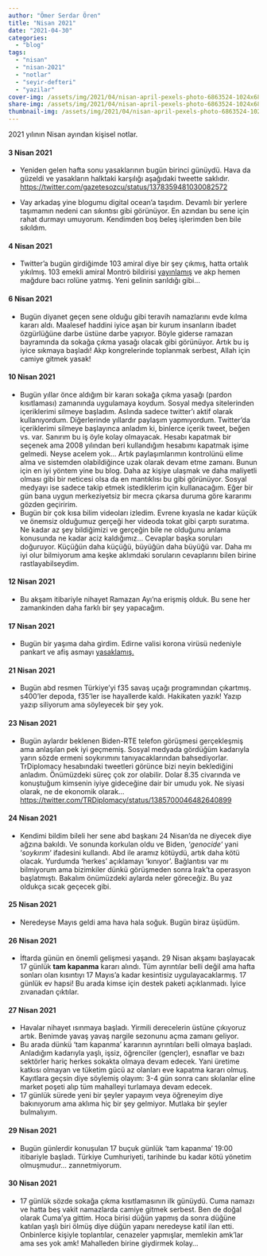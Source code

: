 ```yaml
---
author: "Ömer Serdar Ören"
title: "Nisan 2021"
date: "2021-04-30"
categories: 
  - "blog"
tags: 
  - "nisan"
  - "nisan-2021"
  - "notlar"
  - "seyir-defteri"
  - "yazilar"
cover-img: /assets/img/2021/04/nisan-april-pexels-photo-6863524-1024x682-1.jpeg
share-img: /assets/img/2021/04/nisan-april-pexels-photo-6863524-1024x682-1.jpeg
thumbnail-img: /assets/img/2021/04/nisan-april-pexels-photo-6863524-1024x682-1.jpeg
---
```


2021 yılının Nisan ayından kişisel notlar.

#### 3 Nisan 2021

- Yeniden gelen hafta sonu yasaklarının bugün birinci günüydü. Hava da güzeldi ve yasakların halktaki karşılığı aşağıdaki tweette saklıdır. <https://twitter.com/gazetesozcu/status/1378359481030082572>

- Vay arkadaş yine blogumu digital ocean’a taşıdım. Devamlı bir yerlere taşımamın nedeni can sıkıntısı gibi görünüyor. En azından bu sene için rahat durmayı umuyorum. Kendimden boş beleş işlerimden ben bile sıkıldım.

#### 4 Nisan 2021

- Twitter’a bugün girdiğimde 103 amiral diye bir şey çıkmış, hatta ortalık yıkılmış. 103 emekli amiral Montrö bildirisi [yayınlamış](https://www.bbc.com/turkce/haberler-turkiye-56628996) ve akp hemen mağdure bacı rolüne yatmış. Yeni gelinin sarıldığı gibi…

#### 6 Nisan 2021

- Bugün diyanet geçen sene olduğu gibi teravih namazlarını evde kılma kararı aldı. Maalesef haddini iyice aşan bir kurum insanların ibadet özgürlüğüne darbe üstüne darbe yapıyor. Böyle giderse ramazan bayramında da sokağa çıkma yasağı olacak gibi görünüyor. Artık bu iş iyice sıkmaya başladı! Akp kongrelerinde toplanmak serbest, Allah için camiye gitmek yasak!

#### 10 Nisan 2021

- Bugün yıllar önce aldığım bir kararı sokağa çıkma yasağı (pardon kısıtlaması) zamanında uygulamaya koydum. Sosyal medya sitelerinden içeriklerimi silmeye başladım. Aslında sadece twitter’ı aktif olarak kullanıyordum. Diğerlerinde yıllardır paylaşım yapmıyordum. Twitter’da içeriklerimi silmeye başlayınca anladım ki, binlerce içerik tweet, beğen vs. var. Sanırım bu iş öyle kolay olmayacak. Hesabı kapatmak bir seçenek ama 2008 yılından beri kullandığım hesabımı kapatmak işime gelmedi. Neyse acelem yok… Artık paylaşımlarımın kontrolünü elime alma ve sistemden olabildiğince uzak olarak devam etme zamanı. Bunun için en iyi yöntem yine bu blog. Daha az kişiye ulaşmak ve daha maliyetli olması gibi bir neticesi olsa da en mantıklısı bu gibi görünüyor. Sosyal medyayı ise sadece takip etmek istediklerim için kullanacağım. Eğer bir gün bana uygun merkeziyetsiz bir mecra çıkarsa duruma göre kararımı gözden geçiririm.
- Bugün bir çok kısa bilim videoları izledim. Evrene kıyasla ne kadar küçük ve önemsiz olduğumuz gerçeği her videoda tokat gibi çarptı suratıma. Ne kadar az şey bildiğimizi ve gerçeğin bile ne olduğunu anlama konusunda ne kadar aciz kaldığımız… Cevaplar başka soruları doğuruyor. Küçüğün daha küçüğü, büyüğün daha büyüğü var. Daha mı iyi olur bilmiyorum ama keşke aklımdaki soruların cevaplarını bilen birine rastlayabilseydim.

#### 12 Nisan 2021

- Bu akşam itibariyle nihayet Ramazan Ayı’na erişmiş olduk. Bu sene her zamankinden daha farklı bir şey yapacağım.

#### 17 Nisan 2021

- Bugün bir yaşıma daha girdim. Edirne valisi korona virüsü nedeniyle pankart ve afiş asmayı [yasaklamış.](https://twitter.com/ATuncayOzkan/status/1383359272315064325)

#### 21 Nisan 2021

- Bugün abd resmen Türkiye’yi f35 savaş uçağı programından çıkartmış. s400’ler depoda, f35’ler ise hayallerde kaldı. Hakikaten yazık! Yazıp yazıp siliyorum ama söyleyecek bir şey yok.

#### 23 Nisan 2021

- Bugün aylardır beklenen Biden-RTE telefon görüşmesi gerçekleşmiş ama anlaşılan pek iyi geçmemiş. Sosyal medyada gördüğüm kadarıyla yarın sözde ermeni soykırımını tanıyacaklarından bahsediyorlar. TrDiplomacy hesabındaki tweetleri görünce bizi neyin beklediğini anladım. Önümüzdeki süreç çok zor olabilir. Dolar 8.35 civarında ve konuştuğum kimsenin iyiye gideceğine dair bir umudu yok. Ne siyasi olarak, ne de ekonomik olarak… <https://twitter.com/TRDiplomacy/status/1385700046482640899>

#### 24 Nisan 2021

- Kendimi bildim bileli her sene abd başkanı 24 Nisan’da ne diyecek diye ağzına bakıldı. Ve sonunda korkulan oldu ve Biden, ‘_genocide_‘ yani ‘_soykırım_‘ ifadesini kullandı. Abd ile aramız kötüydü, artık daha kötü olacak. Yurdumda ‘herkes’ açıklamayı ‘kınıyor’. Bağlantısı var mı bilmiyorum ama bizimkiler dünkü görüşmeden sonra Irak’ta operasyon başlatmıştı. Bakalım önümüzdeki aylarda neler göreceğiz. Bu yaz oldukça sıcak geçecek gibi.

#### 25 Nisan 2021

- Neredeyse Mayıs geldi ama hava hala soğuk. Bugün biraz üşüdüm.

#### 26 Nisan 2021

- İftarda günün en önemli gelişmesi yaşandı. 29 Nisan akşamı başlayacak 17 günlük **tam kapanma** kararı alındı. Tüm ayrıntılar belli değil ama hafta sonları olan kısıntıyı 17 Mayıs’a kadar kesintisiz uygulayacaklarmış. 17 günlük ev hapsi! Bu arada kimse için destek paketi açıklanmadı. İyice zıvanadan çıktılar.

#### 27 Nisan 2021

- Havalar nihayet ısınmaya başladı. Yirmili derecelerin üstüne çıkıyoruz artık. Benimde yavaş yavaş nargile sezonunu açma zamanı geliyor.
- Bu arada dünkü ‘tam kapanma’ kararının ayrıntıları belli olmaya başladı. Anladığım kadarıyla yaşlı, işsiz, öğrenciler (gençler), esnaflar ve bazı sektörler hariç herkes sokakta olmaya devam edecek. Yani üretime katkısı olmayan ve tüketim gücü az olanları eve kapatma kararı olmuş. Kayıtlara geçsin diye söylemiş olayım: 3-4 gün sonra canı skılanlar eline market poşeti alıp tüm mahalleyi turlamaya devam edecek.
- 17 günlük sürede yeni bir şeyler yapayım veya öğreneyim diye bakınıyorum ama aklıma hiç bir şey gelmiyor. Mutlaka bir şeyler bulmalıyım.

#### 29 Nisan 2021

- Bugün günlerdir konuşulan 17 buçuk günlük ‘tam kapanma’ 19:00 itibariyle başladı. Türkiye Cumhuriyeti, tarihinde bu kadar kötü yönetim olmuşmudur… zannetmiyorum.

#### 30 Nisan 2021

- 17 günlük sözde sokağa çıkma kısıtlamasının ilk günüydü. Cuma namazı ve hatta beş vakit namazlarda camiye gitmek serbest. Ben de doğal olarak Cuma’ya gittim. Hoca birisi düğün yapmış da sonra düğüne katılan yaşlı biri ölmüş diye düğün yapanı neredeyse katil ilan etti. Onbinlerce kişiyle toplantılar, cenazeler yapmışlar, memlekin amk’lar ama ses yok amk! Mahalleden birine giydirmek kolay…
